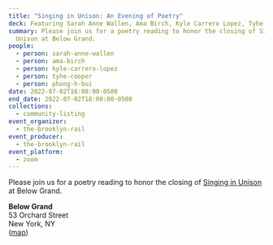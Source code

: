 ```yaml
---
title: "Singing in Unison: An Evening of Poetry"
deck: Featuring Sarah Anne Wallen, Ama Birch, Kyle Carrero Lopez, Tyhe Cooper
summary: Please join us for a poetry reading to honor the closing of Singing in
  Unison at Below Grand.
people:
  - person: sarah-anne-wallen
  - person: ama-birch
  - person: kyle-carrero-lopez
  - person: tyhe-cooper
  - person: phong-h-bui
date: 2022-07-02T16:00:00-0500
end_date: 2022-07-02T18:00:00-0500
collections:
  - community-listing
event_organizer:
  - the-brooklyn-rail
event_producer:
  - the-brooklyn-rail
event_platform:
  - zoom
---
```

Please join us for a poetry reading to honor the closing of [Singing in Unison](https://brooklynrail.org/2022/06/art/Singing-in-Unison-Artists-Need-to-Create-On-the-Same-Scale-That-Society-Has-the-Capacity-to-Destroy) at Below Grand.

**Below Grand**\
53 Orchard Street\
New York, NY\
([map](https://goo.gl/maps/wpWEhk38MKXZ5pww6))